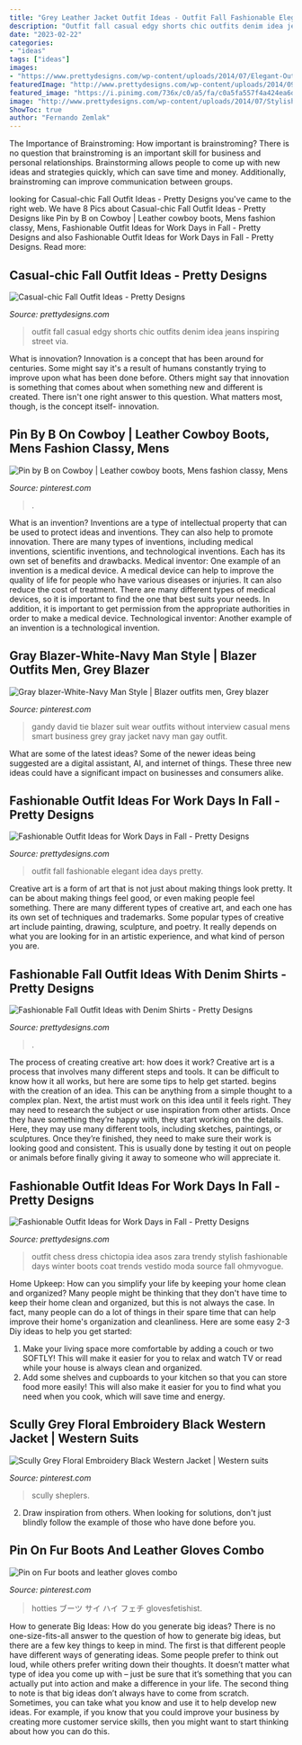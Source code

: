 ```yaml
---
title: "Grey Leather Jacket Outfit Ideas - Outfit Fall Fashionable Elegant Idea Days Pretty"
description: "Outfit fall casual edgy shorts chic outfits denim idea jeans inspiring street via"
date: "2023-02-22"
categories:
- "ideas"
tags: ["ideas"]
images:
- "https://www.prettydesigns.com/wp-content/uploads/2014/07/Elegant-Outfit-Idea-for-Women.jpg"
featuredImage: "http://www.prettydesigns.com/wp-content/uploads/2014/09/Stunning-Fall-Outfit-Idea-with-Denim-Shirt.jpg"
featured_image: "https://i.pinimg.com/736x/c0/a5/fa/c0a5fa557f4a424ea6daaab9d8c41358--david-james-gandy-james-darcy.jpg"
image: "http://www.prettydesigns.com/wp-content/uploads/2014/07/Stylish-Trendy-Outfit-Idea.jpg"
ShowToc: true
author: "Fernando Zemlak"
---
```



The Importance of Brainstroming: How important is brainstroming?
There is no question that brainstroming is an important skill for business and personal relationships. Brainstorming allows people to come up with new ideas and strategies quickly, which can save time and money. Additionally, brainstroming can improve communication between groups.

	

		
looking for Casual-chic Fall Outfit Ideas - Pretty Designs you've came to the right web. We have 8 Pics about Casual-chic Fall Outfit Ideas - Pretty Designs like Pin by B on Cowboy | Leather cowboy boots, Mens fashion classy, Mens, Fashionable Outfit Ideas for Work Days in Fall - Pretty Designs and also Fashionable Outfit Ideas for Work Days in Fall - Pretty Designs. Read more:
		
    
## Casual-chic Fall Outfit Ideas - Pretty Designs

<img loading=lazy src="http://www.prettydesigns.com/wp-content/uploads/2014/10/Edgy-Fall-Outfit-Idea-with-Denim-Shorts.jpg" onerror="this.onerror=null;this.src='https://tse1.mm.bing.net/th?id=OIP.hHKR4KccFaZfw4dMawS4YQHaK3&amp;pid=15.1';" alt="Casual-chic Fall Outfit Ideas - Pretty Designs">

_Source: prettydesigns.com_

>outfit fall casual edgy shorts chic outfits denim idea jeans inspiring street via. 

	

What is innovation?
Innovation is a concept that has been around for centuries. Some might say it's a result of humans constantly trying to improve upon what has been done before. Others might say that innovation is something that comes about when something new and different is created. There isn't one right answer to this question. What matters most, though, is the concept itself- innovation.

    
## Pin By B On Cowboy | Leather Cowboy Boots, Mens Fashion Classy, Mens

<img loading=lazy src="https://i.pinimg.com/736x/7a/81/3c/7a813cdfcd34103b4efec7f9bd0d4558.jpg" onerror="this.onerror=null;this.src='https://tse2.mm.bing.net/th?id=OIP.OTcGMO3ADgft8QJ4ZwY-UQHaOs&amp;pid=15.1';" alt="Pin by B on Cowboy | Leather cowboy boots, Mens fashion classy, Mens">

_Source: pinterest.com_

>. 

	

What is an invention?
Inventions are a type of intellectual property that can be used to protect ideas and inventions. They can also help to promote innovation. There are many types of inventions, including medical inventions, scientific inventions, and technological inventions. Each has its own set of benefits and drawbacks.
Medical inventor: 
One example of an invention is a medical device. A medical device can help to improve the quality of life for people who have various diseases or injuries. It can also reduce the cost of treatment. 
There are many different types of medical devices, so it is important to find the one that best suits your needs. In addition, it is important to get permission from the appropriate authorities in order to make a medical device. 
Technological inventor: 
Another example of an invention is a technological invention.

    
## Gray Blazer-White-Navy Man Style | Blazer Outfits Men, Grey Blazer

<img loading=lazy src="https://i.pinimg.com/736x/c0/a5/fa/c0a5fa557f4a424ea6daaab9d8c41358--david-james-gandy-james-darcy.jpg" onerror="this.onerror=null;this.src='https://tse4.mm.bing.net/th?id=OIP.9wzd1sJ0sdnC1_UW19UbhQHaLa&amp;pid=15.1';" alt="Gray blazer-White-Navy Man Style | Blazer outfits men, Grey blazer">

_Source: pinterest.com_

>gandy david tie blazer suit wear outfits without interview casual mens smart business grey gray jacket navy man gay outfit. 

	

What are some of the latest ideas?
Some of the newer ideas being suggested are a digital assistant, AI, and internet of things. These three new ideas could have a significant impact on businesses and consumers alike.

    
## Fashionable Outfit Ideas For Work Days In Fall - Pretty Designs

<img loading=lazy src="https://www.prettydesigns.com/wp-content/uploads/2014/07/Elegant-Outfit-Idea-for-Women.jpg" onerror="this.onerror=null;this.src='https://tse2.mm.bing.net/th?id=OIP.JjxI4yBvg4pRcdZnK-hKnwHaK3&amp;pid=15.1';" alt="Fashionable Outfit Ideas for Work Days in Fall - Pretty Designs">

_Source: prettydesigns.com_

>outfit fall fashionable elegant idea days pretty. 

	

Creative art is a form of art that is not just about making things look pretty. It can be about making things feel good, or even making people feel something. There are many different types of creative art, and each one has its own set of techniques and trademarks. Some popular types of creative art include painting, drawing, sculpture, and poetry. It really depends on what you are looking for in an artistic experience, and what kind of person you are.

    
## Fashionable Fall Outfit Ideas With Denim Shirts - Pretty Designs

<img loading=lazy src="http://www.prettydesigns.com/wp-content/uploads/2014/09/Stunning-Fall-Outfit-Idea-with-Denim-Shirt.jpg" onerror="this.onerror=null;this.src='https://tse3.mm.bing.net/th?id=OIP.cEaC2eYg3rQ2xX_5Uni2uAHaK2&amp;pid=15.1';" alt="Fashionable Fall Outfit Ideas with Denim Shirts - Pretty Designs">

_Source: prettydesigns.com_

>. 

	

The process of creating creative art: how does it work?
Creative art is a process that involves many different steps and tools. It can be difficult to know how it all works, but here are some tips to help get started. 
 begins with the creation of an idea. This can be anything from a simple thought to a complex plan. Next, the artist must work on this idea until it feels right. They may need to research the subject or use inspiration from other artists. Once they have something they’re happy with, they start working on the details. Here, they may use many different tools, including sketches, paintings, or sculptures. Once they’re finished, they need to make sure their work is looking good and consistent. This is usually done by testing it out on people or animals before finally giving it away to someone who will appreciate it.

    
## Fashionable Outfit Ideas For Work Days In Fall - Pretty Designs

<img loading=lazy src="http://www.prettydesigns.com/wp-content/uploads/2014/07/Stylish-Trendy-Outfit-Idea.jpg" onerror="this.onerror=null;this.src='https://tse2.mm.bing.net/th?id=OIP.CKtQOF4bfdWuYauX794bwgHaK3&amp;pid=15.1';" alt="Fashionable Outfit Ideas for Work Days in Fall - Pretty Designs">

_Source: prettydesigns.com_

>outfit chess dress chictopia idea asos zara trendy stylish fashionable days winter boots coat trends vestido moda source fall ohmyvogue. 

	

Home Upkeep: How can you simplify your life by keeping your home clean and organized?
Many people might be thinking that they don't have time to keep their home clean and organized, but this is not always the case. In fact, many people can do a lot of things in their spare time that can help improve their home's organization and cleanliness. Here are some easy 2-3 Diy ideas to help you get started: 
1. Make your living space more comfortable by adding a couch or two SOFTLY! This will make it easier for you to relax and watch TV or read while your house is always clean and organized. 
2. Add some shelves and cupboards to your kitchen so that you can store food more easily! This will also make it easier for you to find what you need when you cook, which will save time and energy. 

    
## Scully Grey Floral Embroidery Black Western Jacket | Western Suits

<img loading=lazy src="https://i.pinimg.com/736x/04/25/85/042585f04f360b4ed524c3d9d34c79a3.jpg" onerror="this.onerror=null;this.src='https://tse3.mm.bing.net/th?id=OIP.P2ZuC06CpWKnyIOs8Ob82gHaMe&amp;pid=15.1';" alt="Scully Grey Floral Embroidery Black Western Jacket | Western suits">

_Source: pinterest.com_

>scully sheplers. 

	

2. Draw inspiration from others. When looking for solutions, don't just blindly follow the example of those who have done before you. 

    
## Pin On Fur Boots And Leather Gloves Combo

<img loading=lazy src="https://i.pinimg.com/736x/1c/98/d4/1c98d48075a598cffdcd30e7091f3572--womens-gloves-long-gloves.jpg" onerror="this.onerror=null;this.src='https://tse4.mm.bing.net/th?id=OIP.opuhs5bEdvnBwY8eAcfFlgHaLH&amp;pid=15.1';" alt="Pin on Fur boots and leather gloves combo">

_Source: pinterest.com_

>hotties ブーツ サイ ハイ フェチ glovesfetishist. 

	

How to generate Big Ideas: How do you generate big ideas?
There is no one-size-fits-all answer to the question of how to generate big ideas, but there are a few key things to keep in mind. The first is that different people have different ways of generating ideas. Some people prefer to think out loud, while others prefer writing down their thoughts. It doesn’t matter what type of idea you come up with – just be sure that it’s something that you can actually put into action and make a difference in your life. 
The second thing to note is that big ideas don’t always have to come from scratch. Sometimes, you can take what you know and use it to help develop new ideas. For example, if you know that you could improve your business by creating more customer service skills, then you might want to start thinking about how you can do this.

